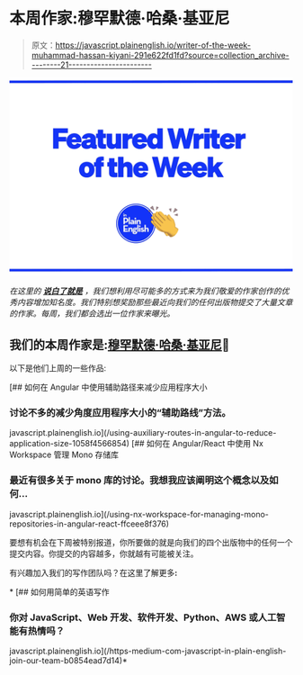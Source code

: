 # 本周作家:穆罕默德·哈桑·基亚尼

> 原文：<https://javascript.plainenglish.io/writer-of-the-week-muhammad-hassan-kiyani-291e622fd1fd?source=collection_archive---------21----------------------->

![](img/424e9f774c4772306ed63071aba29679.png)

*在这里的* [***说白了就是***](https://plainenglish.io) *，我们想利用尽可能多的方式来为我们敬爱的作家创作的优秀内容增加知名度。我们特别想奖励那些最近向我们的任何出版物提交了大量文章的作家。每周，我们都会选出一位作家来曝光。*

## 我们的本周作家是:[穆罕默德·哈桑·基亚尼](https://medium.com/@muhammadhassankiyani)🎉

以下是他们上周的一些作品:

[](/using-auxiliary-routes-in-angular-to-reduce-application-size-1058f4566854) [## 如何在 Angular 中使用辅助路径来减少应用程序大小

### 讨论不多的减少角度应用程序大小的“辅助路线”方法。

javascript.plainenglish.io](/using-auxiliary-routes-in-angular-to-reduce-application-size-1058f4566854) [](/using-nx-workspace-for-managing-mono-repositories-in-angular-react-ffceee8f376) [## 如何在 Angular/React 中使用 Nx Workspace 管理 Mono 存储库

### 最近有很多关于 mono 库的讨论。我想我应该阐明这个概念以及如何…

javascript.plainenglish.io](/using-nx-workspace-for-managing-mono-repositories-in-angular-react-ffceee8f376) 

要想有机会在下周被特别报道，你所要做的就是向我们的四个出版物中的任何一个提交内容。你提交的内容越多，你就越有可能被关注。

有兴趣加入我们的写作团队吗？在这里了解更多[](/https-medium-com-javascript-in-plain-english-join-our-team-b0854ead7d14)**:**

*[](/https-medium-com-javascript-in-plain-english-join-our-team-b0854ead7d14) [## 如何用简单的英语写作

### 你对 JavaScript、Web 开发、软件开发、Python、AWS 或人工智能有热情吗？

javascript.plainenglish.io](/https-medium-com-javascript-in-plain-english-join-our-team-b0854ead7d14)*